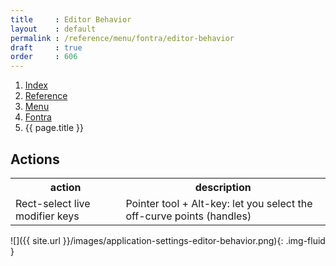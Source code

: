 ```yaml
---
title     : Editor Behavior
layout    : default
permalink : /reference/menu/fontra/editor-behavior
draft     : true
order     : 606
---
```


<nav aria-label="breadcrumb">
  <ol class="breadcrumb small">
    <li class="breadcrumb-item"><a href="{{ site.url }}">Index</a></li>
    <li class="breadcrumb-item"><a href="{{ site.url }}/reference">Reference</a></li>
    <li class="breadcrumb-item"><a href="{{ site.url }}/reference/menu">Menu</a></li>
    <li class="breadcrumb-item"><a href="{{ site.url }}/reference/menu/fontra">Fontra</a></li>
    <li class="breadcrumb-item active" aria-current="page">{{ page.title }}</li>
  </ol>
</nav>

Actions
-------

<table class='table table-hover'>
<tr>
<th width='35%'>action</th>
<th width='65%'>description</th>
</tr>
<tr>
<td>Rect-select live modifier keys</td>
<td>Pointer tool + Alt-key: let you select the off-curve points (handles)</td>
</tr>
</table>

![]({{ site.url }}/images/application-settings-editor-behavior.png){: .img-fluid }
